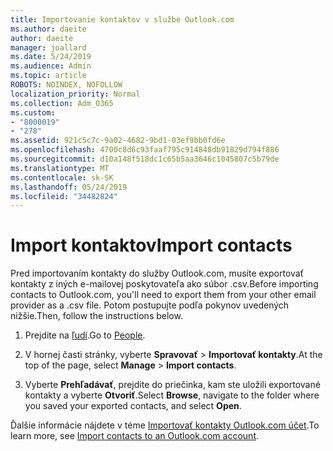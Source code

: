 ```yaml
---
title: Importovanie kontaktov v službe Outlook.com
ms.author: daeite
author: daeite
manager: joallard
ms.date: 5/24/2019
ms.audience: Admin
ms.topic: article
ROBOTS: NOINDEX, NOFOLLOW
localization_priority: Normal
ms.collection: Adm_O365
ms.custom:
- "8000019"
- "278"
ms.assetid: 921c5c7c-9a02-4682-9bd1-03ef9bb0fd6e
ms.openlocfilehash: 4700c8d6c93faaf795c914848db91829d794f886
ms.sourcegitcommit: d10a148f518dc1c65b5aa3646c1045807c5b79de
ms.translationtype: MT
ms.contentlocale: sk-SK
ms.lasthandoff: 05/24/2019
ms.locfileid: "34482824"
---
```

# <a name="import-contacts"></a><span data-ttu-id="230a1-102">Import kontaktov</span><span class="sxs-lookup"><span data-stu-id="230a1-102">Import contacts</span></span>

<span data-ttu-id="230a1-103">Pred importovaním kontakty do služby Outlook.com, musíte exportovať kontakty z iných e-mailovej poskytovateľa ako súbor .csv.</span><span class="sxs-lookup"><span data-stu-id="230a1-103">Before importing contacts to Outlook.com, you'll need to export them from your other email provider as a .csv file.</span></span> <span data-ttu-id="230a1-104">Potom postupujte podľa pokynov uvedených nižšie.</span><span class="sxs-lookup"><span data-stu-id="230a1-104">Then, follow the instructions below.</span></span>
  
1. <span data-ttu-id="230a1-105">Prejdite na [ľudí](https://outlook.live.com/people/).</span><span class="sxs-lookup"><span data-stu-id="230a1-105">Go to [People](https://outlook.live.com/people/).</span></span>

2. <span data-ttu-id="230a1-106">V hornej časti stránky, vyberte **Spravovať** \> **Importovať kontakty**.</span><span class="sxs-lookup"><span data-stu-id="230a1-106">At the top of the page, select **Manage** \> **Import contacts**.</span></span>

3. <span data-ttu-id="230a1-107">Vyberte **Prehľadávať**, prejdite do priečinka, kam ste uložili exportované kontakty a vyberte **Otvoriť**.</span><span class="sxs-lookup"><span data-stu-id="230a1-107">Select **Browse**, navigate to the folder where you saved your exported contacts, and select **Open**.</span></span>

<span data-ttu-id="230a1-108">Ďalšie informácie nájdete v téme [Importovať kontakty Outlook.com účet](https://go.microsoft.com/fwlink/p/?linkid=873136).</span><span class="sxs-lookup"><span data-stu-id="230a1-108">To learn more, see [Import contacts to an Outlook.com account](https://go.microsoft.com/fwlink/p/?linkid=873136).</span></span>